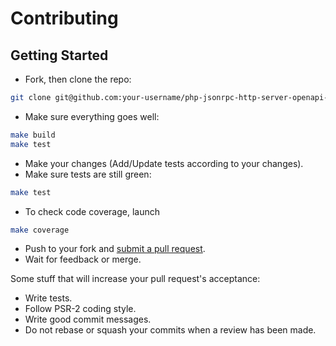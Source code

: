# Contributing

## Getting Started
 * Fork, then clone the repo:
```bash
git clone git@github.com:your-username/php-jsonrpc-http-server-openapi-doc-sdk.git
````

 * Make sure everything goes well:
```bash
make build
make test
```

 * Make your changes (Add/Update tests according to your changes).
 * Make sure tests are still green:
```bash
make test
```

 * To check code coverage, launch
```bash
make coverage
```

 * Push to your fork and [submit a pull request](https://github.com/yoanm/php-jsonrpc-http-server-openapi-doc-sdk/compare/).
 * Wait for feedback or merge.

  Some stuff that will increase your pull request's acceptance:
   * Write tests.
   * Follow PSR-2 coding style.
   * Write good commit messages.
   * Do not rebase or squash your commits when a review has been made.
